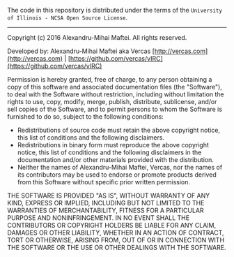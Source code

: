 The code in this repository is distributed under the terms of the `University of Illinois - NCSA Open Source License`.

---

Copyright (c) 2016 Alexandru-Mihai Maftei. All rights reserved.


Developed by: Alexandru-Mihai Maftei
aka Vercas
[http://vercas.com](http://vercas.com) | [https://github.com/vercas/vIRC](https://github.com/vercas/vIRC)

Permission is hereby granted, free of charge, to any person obtaining a copy
of this software and associated documentation files (the "Software"), to
deal with the Software without restriction, including without limitation the
rights to use, copy, modify, merge, publish, distribute, sublicense, and/or
sell copies of the Software, and to permit persons to whom the Software is
furnished to do so, subject to the following conditions:

  + Redistributions of source code must retain the above copyright notice,
    this list of conditions and the following disclaimers.
  + Redistributions in binary form must reproduce the above copyright
    notice, this list of conditions and the following disclaimers in the
    documentation and/or other materials provided with the distribution.
  + Neither the names of Alexandru-Mihai Maftei, Vercas, nor the names of
    its contributors may be used to endorse or promote products derived from
    this Software without specific prior written permission.


THE SOFTWARE IS PROVIDED "AS IS", WITHOUT WARRANTY OF ANY KIND, EXPRESS OR
IMPLIED, INCLUDING BUT NOT LIMITED TO THE WARRANTIES OF MERCHANTABILITY,
FITNESS FOR A PARTICULAR PURPOSE AND NONINFRINGEMENT. IN NO EVENT SHALL THE
CONTRIBUTORS OR COPYRIGHT HOLDERS BE LIABLE FOR ANY CLAIM, DAMAGES OR OTHER
LIABILITY, WHETHER IN AN ACTION OF CONTRACT, TORT OR OTHERWISE, ARISING
FROM, OUT OF OR IN CONNECTION WITH THE SOFTWARE OR THE USE OR OTHER DEALINGS
WITH THE SOFTWARE.
